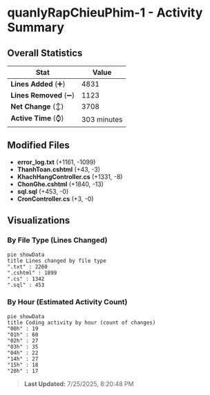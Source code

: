 # quanlyRapChieuPhim-1 - Activity Summary 

## Overall Statistics

| Stat                   | Value                                                             |
| ---------------------- | ----------------------------------------------------------------- |
| **Lines Added** (➕)   | 4831                                          |
| **Lines Removed** (➖) | 1123                                        |
| **Net Change** (↕)    | 3708                |
| **Active Time** (⌚)   | 303 minutes |


## Modified Files
- **error_log.txt** (+1161, -1099)
- **ThanhToan.cshtml** (+43, -3)
- **KhachHangController.cs** (+1331, -8)
- **ChonGhe.cshtml** (+1840, -13)
- **sql.sql** (+453, -0)
- **CronController.cs** (+3, -0)

## Visualizations

### By File Type (Lines Changed)

```mermaid
pie showData
title Lines changed by file type
".txt" : 2260
".cshtml" : 1899
".cs" : 1342
".sql" : 453
```

### By Hour (Estimated Activity Count)

```mermaid
pie showData
title Coding activity by hour (count of changes)
"00h" : 19
"01h" : 60
"02h" : 27
"03h" : 35
"04h" : 22
"14h" : 27
"15h" : 18
"20h" : 17
```


> **Last Updated:** 7/25/2025, 8:20:48 PM